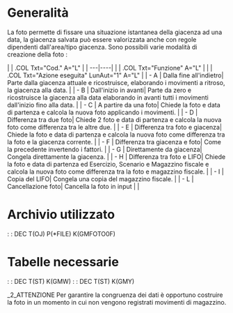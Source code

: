 # Generalità
La foto permette di fissare una situazione istantanea della giacenza ad una data, la giacenza salvata può essere valorizzata anche con regole dipendenti dall'area/tipo giacenza.
Sono possibili varie modalità di creazione della foto : 

| 
| .COL Txt="Cod." A="L" |
| ---|----|
| 
| .COL Txt="Funzione" A="L" |
| 
| .COL Txt="Azione eseguita" LunAut="1" A="L" |
| - A | Dalla fine all'indietro| Parte dalla giacenza attuale e ricostruisce, elaborando i movimenti a ritroso, la giacenza alla data. |
| - B | Dall'inizio in avanti| Parte da zero e ricostruisce la giacenza alla data elaborando in avanti tutti i movimenti dall'inizio fino alla data. |
| - C | A partire da una foto| Chiede la foto e data di partenza e calcola la nuova foto applicando i movimenti. |
| - D | Differenza tra due foto| Chiede 2 foto e data di partenza e calcola la nuova foto come differenza tra le altre due. |
| - E | Differenza tra foto e giacenza| Chiede la foto e data di partenza e calcola la nuova foto come differenza tra la foto e la giacenza corrente. |
| - F | Differenza tra giacenza e foto| Come la precedente invertendo i fattori. |
| - G | Direttamente da giacenza| Congela direttamente la giacenza. |
| - H | Differenza tra foto e LIFO| Chiede la foto e data di partenza ed Esercizio, Scenario e Magazzino fiscale e calcola la nuova foto come differenza tra la foto e magazzino fiscale. |
| - I | Copia del LIFO| Congela una copia del magazzino fiscale. |
| - L | Cancellazione foto| Cancella la foto in input |
| 


# Archivio utilizzato
 :  : DEC T(OJ) P(*FILE) K(GMFOTO0F)

# Tabelle necessarie
 :  : DEC T(ST) K(GMW)
 :  : DEC T(ST) K(GMY)

_2_ATTENZIONE
Per garantire la congruenza dei dati è opportuno costruire la foto in un momento in cui non vengono registrati movimenti di magazzino.
